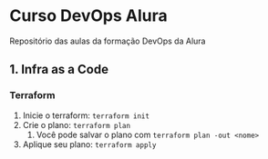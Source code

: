 # Curso DevOps Alura
Repositório das aulas da formação DevOps da Alura

## 1. Infra as a Code

### Terraform
1. Inicie o terraform: `terraform init`
2. Crie o plano: `terraform plan`
   1. Você pode salvar o plano com `terraform plan -out <nome>`
3. Aplique seu plano: `terraform apply`
